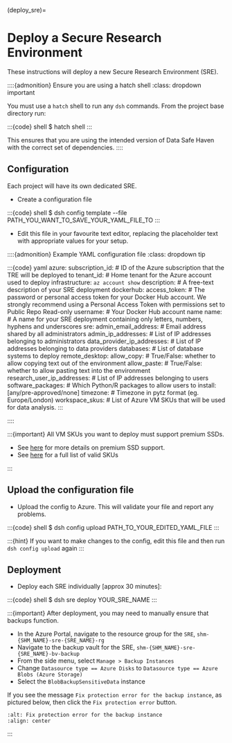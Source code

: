 (deploy_sre)=

# Deploy a Secure Research Environment

These instructions will deploy a new Secure Research Environment (SRE).

::::{admonition} Ensure you are using a hatch shell
:class: dropdown important

You must use a `hatch` shell to run any `dsh` commands.
From the project base directory run:

:::{code} shell
$ hatch shell
:::

This ensures that you are using the intended version of Data Safe Haven with the correct set of dependencies.
::::

## Configuration

Each project will have its own dedicated SRE.

- Create a configuration file

:::{code} shell
$ dsh config template --file PATH_YOU_WANT_TO_SAVE_YOUR_YAML_FILE_TO
:::

- Edit this file in your favourite text editor, replacing the placeholder text with appropriate values for your setup.

::::{admonition} Example YAML configuration file
:class: dropdown tip

:::{code} yaml
azure:
  subscription_id: # ID of the Azure subscription that the TRE will be deployed to
  tenant_id: # Home tenant for the Azure account used to deploy infrastructure: `az account show`
description: # A free-text description of your SRE deployment
dockerhub:
  access_token: # The password or personal access token for your Docker Hub account. We strongly recommend using a Personal Access Token with permissions set to Public Repo Read-only
  username: # Your Docker Hub account name
name: # A name for your SRE deployment containing only letters, numbers, hyphens and underscores
sre:
  admin_email_address: # Email address shared by all administrators
  admin_ip_addresses: # List of IP addresses belonging to administrators
  data_provider_ip_addresses: # List of IP addresses belonging to data providers
  databases: # List of database systems to deploy
  remote_desktop:
    allow_copy: # True/False: whether to allow copying text out of the environment
    allow_paste: # True/False: whether to allow pasting text into the environment
  research_user_ip_addresses: # List of IP addresses belonging to users
  software_packages: # Which Python/R packages to allow users to install: [any/pre-approved/none]
  timezone: # Timezone in pytz format (eg. Europe/London)
  workspace_skus: # List of Azure VM SKUs that will be used for data analysis.
:::

::::

:::{important}
All VM SKUs you want to deploy must support premium SSDs.

- See [here](https://learn.microsoft.com/en-us/azure/virtual-machines/disks-types#premium-ssds) for more details on premium SSD support.
- See [here](https://learn.microsoft.com/en-us/azure/virtual-machines/sizes/) for a full list of valid SKUs

:::

## Upload the configuration file

- Upload the config to Azure. This will validate your file and report any problems.

:::{code} shell
$ dsh config upload PATH_TO_YOUR_EDITED_YAML_FILE
:::

:::{hint}
If you want to make changes to the config, edit this file and then run `dsh config upload` again
:::

## Deployment

- Deploy each SRE individually [approx 30 minutes]:

:::{code} shell
$ dsh sre deploy YOUR_SRE_NAME
:::

:::{important}
After deployment, you may need to manually ensure that backups function.

- In the Azure Portal, navigate to the resource group for the `SRE`, `shm-{SHM_NAME}-sre-{SRE_NAME}-rg`
- Navigate to the backup vault for the SRE, `shm-{SHM_NAME}-sre-{SRE_NAME}-bv-backup`
- From the side menu, select `Manage > Backup Instances`
- Change `Datasource type == Azure Disks` to `Datasource type == Azure Blobs (Azure Storage)`
- Select the `BlobBackupSensitiveData` instance

If you see the message `Fix protection error for the backup instance`, as pictured below, then click the `Fix protection error` button.

```{image} backup_fix_protection_error.png
:alt: Fix protection error for the backup instance
:align: center
```
:::